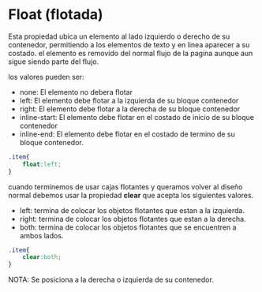 # Float (flotada)

Esta propiedad ubica un elemento al lado izquierdo o derecho de su contenedor, permitiendo a los elementos de texto y en linea aparecer a su costado. el elemento es removido del normal flujo de la pagina aunque aun sigue siendo parte del flujo.

los valores pueden ser:

+ none: El elemento no debera flotar
+ left: El elemento debe flotar a la izquierda de su bloque contenedor
+ right: El elemento debe flotar a la derecha de su bloque contenedor
+ inline-start: El elemento debe flotar en el costado de inicio de su bloque contenedor
+ inline-end: El elemento debe flotar en el costado de termino de su bloque contenedor.

```css
.item{
    float:left;
}
```

cuando terminemos de usar cajas flotantes y queramos volver al diseño normal debemos usar la propiedad **clear** que acepta los siguientes valores.

+ left: termina de colocar los objetos flotantes que estan a la izquierda.
+ right: termina de colocar los objetos flotantes que estan a la derecha.
+ both: termina de colocar los objetos flotantes que se encuentren a ambos lados.

```css
.item{
    clear:both;
}
```

NOTA: Se posiciona a la derecha o izquierda de su contenedor.